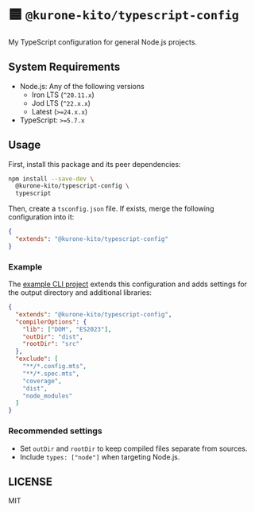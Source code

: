 # 🟦 `@kurone-kito/typescript-config`

My TypeScript configuration for general Node.js projects.

## System Requirements

- Node.js: Any of the following versions
  - Iron LTS (`^20.11.x`)
  - Jod LTS (`^22.x.x`)
  - Latest (`>=24.x.x`)
- TypeScript: `>=5.7.x`

## Usage

First, install this package and its peer dependencies:

```sh
npm install --save-dev \
  @kurone-kito/typescript-config \
  typescript
```

Then, create a `tsconfig.json` file.
If exists, merge the following configuration into it:

```json
{
  "extends": "@kurone-kito/typescript-config"
}
```

### Example

The [example CLI project](../example-cli/tsconfig.json) extends this
configuration and adds settings for the output directory and additional
libraries:

```json
{
  "extends": "@kurone-kito/typescript-config",
  "compilerOptions": {
    "lib": ["DOM", "ES2023"],
    "outDir": "dist",
    "rootDir": "src"
  },
  "exclude": [
    "**/*.config.mts",
    "**/*.spec.mts",
    "coverage",
    "dist",
    "node_modules"
  ]
}
```

### Recommended settings

- Set `outDir` and `rootDir` to keep compiled files separate from sources.
- Include `types: ["node"]` when targeting Node.js.

## LICENSE

MIT
